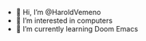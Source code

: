- 👋 Hi, I’m @HaroldVemeno
- 👀 I’m interested in computers
- 🌱 I’m currently learning Doom Emacs

<!---
HaroldVemeno/HaroldVemeno is a ✨ special ✨ repository because its `README.md` (this file) appears on your GitHub profile.
You can click the Preview link to take a look at your changes.
--->
